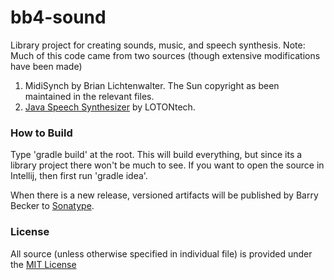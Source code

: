 # bb4-sound

Library project for creating sounds, music, and speech synthesis.
Note: Much of this code came from two sources (though extensive modifications have been made)
  1) MidiSynch by Brian Lichtenwalter. The Sun copyright as been maintained in the relevant files.
  2) [Java Speech Synthesizer](http://www.javaworld.com/javaworld/jw-08-2001/jw-0817-javatalk.html?page=1) by LOTONtech.

### How to Build
Type 'gradle build' at the root. This will build everything, but since its a library project there won't be much to see.
If you want to open the source in Intellij, then first run 'gradle idea'.

When there is a new release, versioned artifacts will be published by Barry Becker to [Sonatype](https://oss.sonatype.org).

### License
All source (unless otherwise specified in individual file) is provided under the [MIT License](http://www.opensource.org/licenses/MIT)



